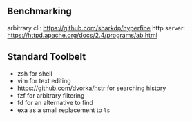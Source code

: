 ## Benchmarking

arbitrary cli: https://github.com/sharkdp/hyperfine
http server: https://httpd.apache.org/docs/2.4/programs/ab.html

## Standard Toolbelt

- zsh for shell
- vim for text editing
- https://github.com/dvorka/hstr for searching history
- fzf for arbitrary filtering
- fd for an alternative to find
- exa as a small replacement to `ls`

